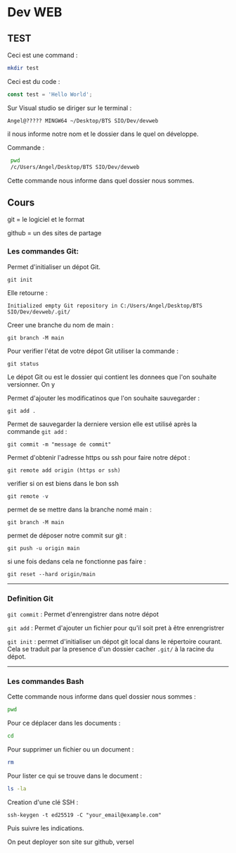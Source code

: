 # Dev WEB
## TEST 
Ceci est une command : 

``` bash
mkdir test 
```

Ceci est du code :

``` javascript
const test = 'Hello World';
``` 

Sur Visual studio se diriger sur le terminal : 

``` 
Angel@????? MINGW64 ~/Desktop/BTS SIO/Dev/devweb
```
il nous informe notre nom et le dossier dans le quel on développe.

Commande :

``` bash
 pwd 
 /c/Users/Angel/Desktop/BTS SIO/Dev/devweb
``` 
Cette commande nous informe dans quel dossier nous sommes.


## Cours 

git = le logiciel et le format

github = un des sites de partage

### Les commandes Git: 

Permet d'initialiser un dépot Git.
```
git init
```

 Elle retourne : 

``` 
Initialized empty Git repository in C:/Users/Angel/Desktop/BTS SIO/Dev/devweb/.git/
```
Creer une branche du nom de main :
```
git branch -M main
```

Pour verifier l'état de votre dépot Git utiliser la commande :

``` 
git status
```
Le dépot Git ou est le dossier qui contient les donnees que l'on souhaite versionner. On y 

Permet d'ajouter les modificatinos que l'on souhaite sauvegarder : 
```
git add .
```
Permet de sauvegarder la derniere version elle est utilisé après la commande `git add` : 

```
git commit -m "message de commit"
```
Permet d'obtenir l'adresse https ou ssh pour faire notre dépot : 

```
git remote add origin (https or ssh)
```
verifier si on est biens dans le bon ssh 
```r
git remote -v  
```
permet de se mettre dans la branche nomé main : 

```
git branch -M main
```

permet de déposer notre commit sur git : 
```
git push -u origin main 
```
si une fois dedans cela ne fonctionne pas faire : 
```
git reset --hard origin/main
```
---
### Definition Git

`git commit` : Permet d'enrengistrer dans notre dépot 

`git add` : Permet d'ajouter un fichier pour qu'il soit pret à être enrengristrer  

`git init` : permet d'initialiser un dépot git local dans le répertoire courant. Cela se traduit par la presence d'un dossier cacher `.git/` à la racine du dépot. 

---

### Les commandes Bash 

Cette commande nous informe dans quel dossier nous sommes : 

``` bash
pwd
```

Pour ce déplacer dans les documents :

``` bash 
cd 
```
Pour supprimer un fichier ou un document : 
```bash
rm 
```
Pour lister ce qui se trouve dans le document :
```bash
ls -la 
``` 

Creation d'une clé SSH : 
```
ssh-keygen -t ed25519 -C "your_email@example.com"
```
Puis suivre les indications. 

On peut deployer son site sur github, versel 








